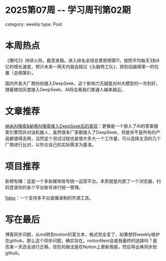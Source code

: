 # 2025第07周 -- 学习周刊第02期

category: weekly
type: Post

# **本周热点**

《哪吒2》持续火热，截至发稿，进入排名全球总票房榜第11，按照平均每天3到4亿的增长速度，预计未来一两天内就会超过《头脑特工队》，排到动画榜第一的位置（总榜第8）。

国内外各大厂商纷纷接入DeepSeek，这个影响力无疑是对AI大模型的一次利好，随着微信灰度接入DeepSeek，AI将会离我们普通人越来越近。

# **文章推荐**

[纳米AI搜索&秘塔AI搜索接入DeepSeek后的表现](https://zhuanlan.zhihu.com/p/23925392239)：更像是一个嵌入了AI的答案搜索引擎而非对话机器人，虽然很多厂家都接入了DeepSeek，但是并不是所有的产品都值得去用，当然这个测试过程也是很大多大一个工作量，可以选择主流的几个厂商进行比对，以符合自己的实际需求为基准。

# **项目推荐**

新榜有赚：这是一个多新媒体账号统一运营平台。本质就是内嵌了一个浏览器，扫码登录你的各个平台账号进行统一管理。

[fideo](https://github.com/chenfan0/fideo-live-record)：一个支持多平台直播录制的开源工具。

# **写在最后**

博客同步问题，从md转到notion的富文本，格式完全变了，如果想将weekly维护在github，那么这个同步问题，确实存在。notionNext会是我最终的选择吗？是否某一天还会进行迁移。现在的做法是在Notion上更新周报，然后导出再同步到github。